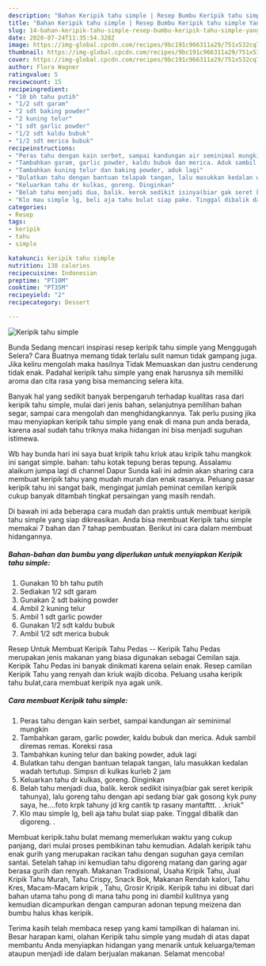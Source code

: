 ```yaml
---
description: "Bahan Keripik tahu simple | Resep Bumbu Keripik tahu simple Yang Enak Dan Lezat"
title: "Bahan Keripik tahu simple | Resep Bumbu Keripik tahu simple Yang Enak Dan Lezat"
slug: 14-bahan-keripik-tahu-simple-resep-bumbu-keripik-tahu-simple-yang-enak-dan-lezat
date: 2020-07-24T11:35:54.328Z
image: https://img-global.cpcdn.com/recipes/9bc191c966311a29/751x532cq70/keripik-tahu-simple-foto-resep-utama.jpg
thumbnail: https://img-global.cpcdn.com/recipes/9bc191c966311a29/751x532cq70/keripik-tahu-simple-foto-resep-utama.jpg
cover: https://img-global.cpcdn.com/recipes/9bc191c966311a29/751x532cq70/keripik-tahu-simple-foto-resep-utama.jpg
author: Flora Wagner
ratingvalue: 5
reviewcount: 15
recipeingredient:
- "10 bh tahu putih"
- "1/2 sdt garam"
- "2 sdt baking powder"
- "2 kuning telur"
- "1 sdt garlic powder"
- "1/2 sdt kaldu bubuk"
- "1/2 sdt merica bubuk"
recipeinstructions:
- "Peras tahu dengan kain serbet, sampai kandungan air seminimal mungkin"
- "Tambahkan garam, garlic powder, kaldu bubuk dan merica. Aduk sambil diremas remas. Koreksi rasa"
- "Tambahkan kuning telur dan baking powder, aduk lagi"
- "Bulatkan tahu dengan bantuan telapak tangan, lalu masukkan kedalan wadah tertutup. Simpsn di kulkas kurleb 2 jam"
- "Keluarkan tahu dr kulkas, goreng. Dinginkan"
- "Belah tahu menjadi dua, balik. kerok sedikit isinya(biar gak seret keripik tahunya), lalu goreng tahu dengan api sedang biar gak gosong kyk puny saya, he....foto krpk tahuny jd krg cantik tp rasany mantafttt. . .kriuk&#34;"
- "Klo mau simple lg, beli aja tahu bulat siap pake. Tinggal dibalik dan digoreng. ."
categories:
- Resep
tags:
- keripik
- tahu
- simple

katakunci: keripik tahu simple 
nutrition: 138 calories
recipecuisine: Indonesian
preptime: "PT10M"
cooktime: "PT35M"
recipeyield: "2"
recipecategory: Dessert

---
```



![Keripik tahu simple](https://img-global.cpcdn.com/recipes/9bc191c966311a29/751x532cq70/keripik-tahu-simple-foto-resep-utama.jpg)

Bunda Sedang mencari inspirasi resep keripik tahu simple yang Menggugah Selera? Cara Buatnya memang tidak terlalu sulit namun tidak gampang juga. Jika keliru mengolah maka hasilnya Tidak Memuaskan dan justru cenderung tidak enak. Padahal keripik tahu simple yang enak harusnya sih memiliki aroma dan cita rasa yang bisa memancing selera kita.

Banyak hal yang sedikit banyak berpengaruh terhadap kualitas rasa dari keripik tahu simple, mulai dari jenis bahan, selanjutnya pemilihan bahan segar, sampai cara mengolah dan menghidangkannya. Tak perlu pusing jika mau menyiapkan keripik tahu simple yang enak di mana pun anda berada, karena asal sudah tahu triknya maka hidangan ini bisa menjadi suguhan istimewa.

Wb hay bunda hari ini saya buat kripik tahu kriuk atau kripik tahu mangkok ini sangat simple. bahan: tahu kotak tepung beras tepung. Assalamu alaikum jumpa lagi di channel Dapur Sunda kali ini admin akan sharing cara membuat keripik tahu yang mudah murah dan enak rasanya. Peluang pasar keripik tahu ini sangat baik, mengingat jumlah peminat cemilan keripik cukup banyak ditambah tingkat persaingan yang masih rendah.


Di bawah ini ada beberapa cara mudah dan praktis untuk membuat keripik tahu simple yang siap dikreasikan. Anda bisa membuat Keripik tahu simple memakai 7 bahan dan 7 tahap pembuatan. Berikut ini cara dalam membuat hidangannya.

<!--inarticleads1-->

##### Bahan-bahan dan bumbu yang diperlukan untuk menyiapkan Keripik tahu simple:

1. Gunakan 10 bh tahu putih
1. Sediakan 1/2 sdt garam
1. Gunakan 2 sdt baking powder
1. Ambil 2 kuning telur
1. Ambil 1 sdt garlic powder
1. Gunakan 1/2 sdt kaldu bubuk
1. Ambil 1/2 sdt merica bubuk


Resep Untuk Membuat Keripik Tahu Pedas -- Keripik Tahu Pedas merupakan jenis makanan yang biasa digunakan sebagai Cemilan saja. Keripik Tahu Pedas ini banyak dinikmati karena selain enak. Resep camilan Keripik Tahu yang renyah dan kriuk wajib dicoba. Peluang usaha keripik tahu bulat,cara membuat keripik nya agak unik. 

<!--inarticleads2-->

##### Cara membuat Keripik tahu simple:

1. Peras tahu dengan kain serbet, sampai kandungan air seminimal mungkin
1. Tambahkan garam, garlic powder, kaldu bubuk dan merica. Aduk sambil diremas remas. Koreksi rasa
1. Tambahkan kuning telur dan baking powder, aduk lagi
1. Bulatkan tahu dengan bantuan telapak tangan, lalu masukkan kedalan wadah tertutup. Simpsn di kulkas kurleb 2 jam
1. Keluarkan tahu dr kulkas, goreng. Dinginkan
1. Belah tahu menjadi dua, balik. kerok sedikit isinya(biar gak seret keripik tahunya), lalu goreng tahu dengan api sedang biar gak gosong kyk puny saya, he....foto krpk tahuny jd krg cantik tp rasany mantafttt. . .kriuk&#34;
1. Klo mau simple lg, beli aja tahu bulat siap pake. Tinggal dibalik dan digoreng. .


Membuat keripik.tahu bulat memang memerlukan waktu yang cukup panjang, dari mulai proses pembikinan tahu kemudian. Adalah keripik tahu enak gurih yang merupakan racikan tahu dengan suguhan gaya cemilan santai. Setelah tahap ini kemudian tahu digoreng matang dan garing agar berasa gurih dan renyah. Makanan Tradisional, Usaha Kripik Tahu, Jual Kripik Tahu Murah, Tahu Crispy, Snack Bok, Makanan Rendah kalori, Tahu Kres, Macam-Macam kripik , Tahu, Grosir Kripik. Keripik tahu ini dibuat dari bahan utama tahu pong di mana tahu pong ini diambil kulitnya yang kemudian dicampurkan dengan campuran adonan tepung meizena dan bumbu halus khas keripik. 

Terima kasih telah membaca resep yang kami tampilkan di halaman ini. Besar harapan kami, olahan Keripik tahu simple yang mudah di atas dapat membantu Anda menyiapkan hidangan yang menarik untuk keluarga/teman ataupun menjadi ide dalam berjualan makanan. Selamat mencoba!
